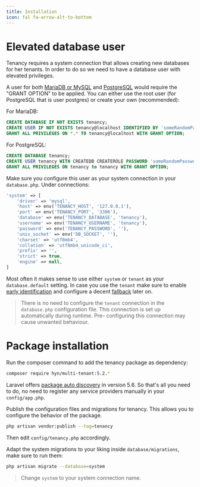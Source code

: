 ```yaml
---
title: Installation
icon: fal fa-arrow-alt-to-bottom
---
```


# Elevated database user

Tenancy requires a system connection that allows creating new databases for her
tenants. In order to do so we need to have a database user with elevated
privileges.

A user for both [MariaDB or MySQL][1] and [PostgreSQL][2] would require the "GRANT OPTION" to be
applied. You can either use the root user (for PostgreSQL that is user postgres) or create
your own (recommended):

For MariaDB:
```sql
CREATE DATABASE IF NOT EXISTS tenancy;
CREATE USER IF NOT EXISTS tenancy@localhost IDENTIFIED BY 'someRandomPassword';
GRANT ALL PRIVILEGES ON *.* TO tenancy@localhost WITH GRANT OPTION;
```

For PostgreSQL:
```sql
CREATE DATABASE tenancy;
CREATE USER tenancy WITH CREATEDB CREATEROLE PASSWORD 'someRandomPassword';
GRANT ALL PRIVILEGES ON tenancy to tenancy WITH GRANT OPTION;
```

Make sure you configure this user as your system connection in your `database.php`.
Under connections:

```php
'system' => [
    'driver' => 'mysql',
    'host' => env('TENANCY_HOST', '127.0.0.1'),
    'port' => env('TENANCY_PORT', '3306'),
    'database' => env('TENANCY_DATABASE', 'tenancy'),
    'username' => env('TENANCY_USERNAME', 'tenancy'),
    'password' => env('TENANCY_PASSWORD', ''),
    'unix_socket' => env('DB_SOCKET', ''),
    'charset' => 'utf8mb4',
    'collation' => 'utf8mb4_unicode_ci',
    'prefix' => '',
    'strict' => true,
    'engine' => null,
]
```

Most often it makes sense to use either `system` or `tenant` as your `database.default` setting.
In case you use the `tenant` make sure to enable [early identification](identification) and configure
a decent [fallback](fallback) later on.

> There is no need to configure the `tenant` connection in the `database.php`
configuration file. This connection is set up automatically during runtime. Pre-
configuring this connection may cause unwanted behaviour.

# Package installation

Run the composer command to add the tenancy package as dependency:

```bash
composer require hyn/multi-tenant:5.2.*
```

Laravel offers [package auto discovery][3]
in version 5.6. So that's all you need to do, no need to register any
service providers manually in your `config/app.php`.

Publish the configuration files and migrations for tenancy. This allows you
to configure the behavior of the package.

```bash
php artisan vendor:publish --tag=tenancy
```

Then edit `config/tenancy.php` accordingly.

Adapt the system migrations to your liking inside `database/migrations`, make sure to run them:

```bash
php artisan migrate --database=system
```

> Change `system` to your system connection name.


[1]: https://mariadb.com/kb/en/library/grant/#the-grant-option-privilege
[2]: https://www.postgresql.org/docs/9.6/static/sql-grant.html
[3]: https://medium.com/@taylorotwell/package-auto-discovery-in-laravel-5-5-ea9e3ab20518
